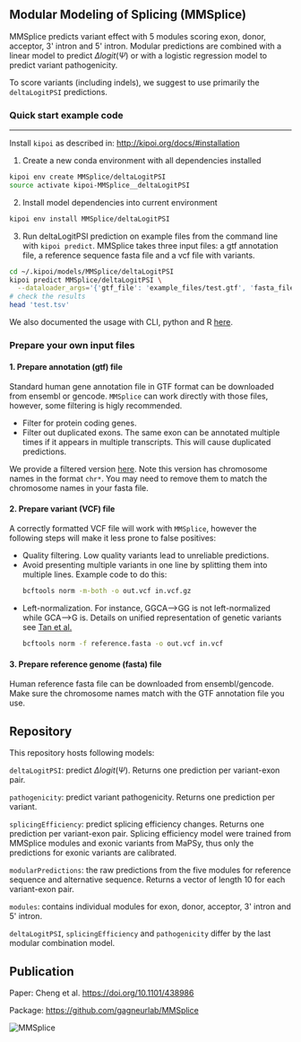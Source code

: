 ## Modular Modeling of Splicing (MMSplice)

MMSplice predicts variant effect with 5 modules scoring exon, donor, acceptor, 3' intron and 5' intron. Modular predictions are combined with a linear model to predict $\Delta logit(\Psi)$ or with a logistic regression model to predict variant pathogenicity.

To score variants (including indels), we suggest to use primarily the `deltaLogitPSI` predictions.

### Quick start example code
------
Install `kipoi` as described in: http://kipoi.org/docs/#installation

1. Create a new conda environment with all dependencies installed
```bash
kipoi env create MMSplice/deltaLogitPSI
source activate kipoi-MMSplice__deltaLogitPSI
```
2. Install model dependencies into current environment
```bash
kipoi env install MMSplice/deltaLogitPSI
```

3. Run deltaLogitPSI prediction on example files from the command line with `kipoi predict`. MMSplice takes three input files: a gtf annotation file, a reference sequence fasta file and a vcf file with variants.

```bash
cd ~/.kipoi/models/MMSplice/deltaLogitPSI
kipoi predict MMSplice/deltaLogitPSI \
  --dataloader_args='{'gtf_file': 'example_files/test.gtf', 'fasta_file': 'example_files/hg19.nochr.chr17.fa', 'vcf_file': 'example_files/test.vcf.gz'}' \  -o test.tsv
# check the results
head 'test.tsv'
```

We also documented the usage with CLI, python and R [here](http://kipoi.org/models/MMSplice/deltaLogitPSI/). 

### Prepare your own input files
#### 1. Prepare annotation (gtf) file
Standard human gene annotation file in GTF format can be downloaded from ensembl or gencode.
`MMSplice` can work directly with those files, however, some filtering is higly recommended.

- Filter for protein coding genes.
- Filter out duplicated exons. The same exon can be annotated multiple times if it appears in multiple transcripts. 
  This will cause duplicated predictions.

We provide a filtered version [here](https://raw.githubusercontent.com/gagneurlab/MMSplice_paper/master/data/shared/Homo_sapiens.GRCh37.75.chr.uniq_exon.gtf.gz). 
Note this version has chromosome names in the format `chr*`. You may need to remove them to match the chromosome names in your fasta file.

#### 2. Prepare variant (VCF) file
A correctly formatted VCF file will work with `MMSplice`, however the following steps will make it less prone to false positives:

- Quality filtering. Low quality variants lead to unreliable predictions.
- Avoid presenting multiple variants in one line by splitting them into multiple lines. Example code to do this:
  ```bash
  bcftools norm -m-both -o out.vcf in.vcf.gz
  ```
- Left-normalization. For instance, GGCA-->GG is not left-normalized while GCA-->G is. Details on unified representation of genetic variants see [Tan et al.](https://www.ncbi.nlm.nih.gov/pmc/articles/PMC4481842/)
  ```bash
  bcftools norm -f reference.fasta -o out.vcf in.vcf
  ```
  
#### 3. Prepare reference genome (fasta) file
Human reference fasta file can be downloaded from ensembl/gencode. Make sure the chromosome names match with the GTF annotation file you use.


## Repository
This repository hosts following models:

`deltaLogitPSI`: predict $\Delta logit(\Psi)$. Returns one prediction per variant-exon pair. 

`pathogenicity`: predict variant pathogenicity. Returns one prediction per variant.

`splicingEfficiency`: predict splicing efficiency changes. Returns one prediction per variant-exon pair. Splicing efficiency model were trained from MMSplice modules and exonic variants from MaPSy, thus only the predictions for exonic variants are calibrated. 

`modularPredictions`: the raw predictions from the five modules for reference sequence and alternative sequence. Returns a vector of length 10 for each variant-exon pair. 

`modules`: contains individual modules for exon, donor, acceptor, 3' intron and 5' intron.

`deltaLogitPSI`, `splicingEfficiency` and `pathogenicity` differ by the last modular combination model. 


## Publication
Paper: Cheng et al. https://doi.org/10.1101/438986

Package: https://github.com/gagneurlab/MMSplice

![MMSplice](https://raw.githubusercontent.com/kipoi/models/master/MMSplice/Model.png)

